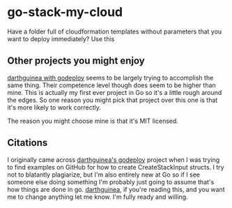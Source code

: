 # go-stack-my-cloud
Have a folder full of cloudformation templates without parameters that you want
to deploy immediately? Use this

## Other projects you might enjoy
[darthguinea with godeploy](https://github.com/darthguinea/godeploy) seems to be
largely trying to accomplish the same thing. Their competence level though does
seem to be higher than mine. This is actually my first ever project in Go so
it's a little rough around the edges. So one reason you might pick that project
over this one is that it's more likely to work correctly.

The reason you might choose mine is that it's MIT licensed.

## Citations
I originally came across [darthguinea's
godeploy](https://github.com/darthguinea/godeploy) project when I was trying to
find examples on GitHub for how to create CreateStackInput structs. I try not to
blatantly plagiarize, but I'm also entirely new at Go so if I see someone else
doing something I'm probably just going to assume that's how things are done in
go. [darthguinea](https://github.com/darthguinea), if you're reading this, and
you want me to change anything let me know. I'm fully ready and willing.
